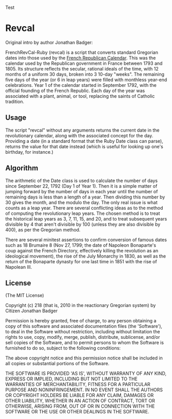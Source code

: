 Test

# Revcal

Original intro by author Jonathan Badger:

FrenchRevCal-Ruby (revcal) is a script that converts standard Gregorian dates
into those used by the [French Republican Calendar](http://en.wikipedia.org/wiki/French_Republican_Calendar).
This was the calendar used by the Republican government in France between 1793 and
1805. Its structure reflects the secular, rational ideals of the time,
with 12 months of a uniform 30 days, broken into 3 10-day "weeks". The
remaining five days of the year (or 6 in leap years) were filled with
monthless year-end celebrations. Year 1 of the calendar started in
September 1792, with the official founding of the French
Republic. Each day of the year was associated with a plant, animal, or
tool, replacing the saints of Catholic tradition.

## Usage

The script "revcal" without any arguments returns the current date in
the revolutionary calendar, along with the associated concept for the
day. Providing a date (in a standard format that the Ruby Date class
can parse), returns the value for that date instead (which is useful
for looking up one's birthday, for instance.)

## Algorithm


The arithmetic of the Date class is used to calculate the number of days
since September 22, 1792 (Day 1 of Year 1). Then it is a simple matter
of jumping forward by the number of days in each year until the number
of remaining days is less than a length of a year. Then dividing this
number by 30 gives the month, and the modulo the day. The only real
issue is what counts as a leap year. There are several conflicting
ideas as to the method of computing the revolutionary leap years.
The chosen method is to treat the historical leap years as 3, 7, 11, 15, and 20,
and to treat subsequent years divisible by 4 that aren't divisible by 100
(unless they are also divisible by 400), as per the Gregorian method.

There are several minitest assertions to confirm conversion of famous dates
such as 18 Brumaire 8 (Nov 27, 1799; the date of Napoleon Bonaparte's coup against the French Directory,
effectively killing the revolution as an ideological movement), the rise of the
July Monarchy in 1830, as well as the return of the Bonaparte dynasty for one last time in
1851 with the rise of Napolean III.

## License

(The MIT License)

Copyright (c) 218 (that is, 2010 in the reactionary Gregorian system)
by Citizen Jonathan Badger

Permission is hereby granted, free of charge, to any person obtaining
a copy of this software and associated documentation files (the
'Software'), to deal in the Software without restriction, including
without limitation the rights to use, copy, modify, merge, publish,
distribute, sublicense, and/or sell copies of the Software, and to
permit persons to whom the Software is furnished to do so, subject to
the following conditions:

The above copyright notice and this permission notice shall be
included in all copies or substantial portions of the Software.

THE SOFTWARE IS PROVIDED 'AS IS', WITHOUT WARRANTY OF ANY KIND,
EXPRESS OR IMPLIED, INCLUDING BUT NOT LIMITED TO THE WARRANTIES OF
MERCHANTABILITY, FITNESS FOR A PARTICULAR PURPOSE AND NONINFRINGEMENT.
IN NO EVENT SHALL THE AUTHORS OR COPYRIGHT HOLDERS BE LIABLE FOR ANY
CLAIM, DAMAGES OR OTHER LIABILITY, WHETHER IN AN ACTION OF CONTRACT,
TORT OR OTHERWISE, ARISING FROM, OUT OF OR IN CONNECTION WITH THE
SOFTWARE OR THE USE OR OTHER DEALINGS IN THE SOFTWARE.
